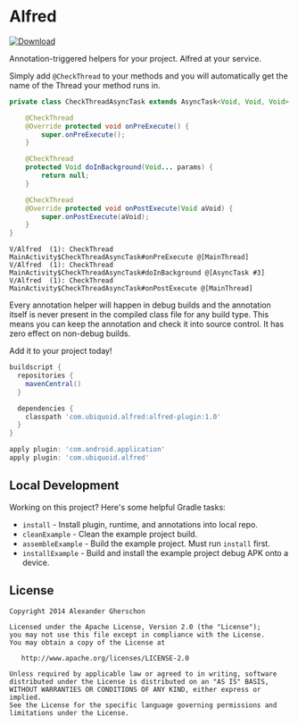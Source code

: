 Alfred
======

[ ![Download](https://api.bintray.com/packages/galex/maven/com.ubiquoid.alfred/images/download.svg) ](https://bintray.com/galex/maven/com.ubiquoid.alfred/_latestVersion)

Annotation-triggered helpers for your project. Alfred at your service.

Simply add `@CheckThread` to your methods and you will automatically get the name of the Thread
your method runs in.

```java
private class CheckThreadAsyncTask extends AsyncTask<Void, Void, Void> {

    @CheckThread
    @Override protected void onPreExecute() {
        super.onPreExecute();
    }

    @CheckThread
    protected Void doInBackground(Void... params) {
        return null;
    }

    @CheckThread
    @Override protected void onPostExecute(Void aVoid) {
        super.onPostExecute(aVoid);
    }
}
```
```
V/Alfred  (1): CheckThread MainActivity$CheckThreadAsyncTask#onPreExecute @[MainThread]
V/Alfred  (1): CheckThread MainActivity$CheckThreadAsyncTask#doInBackground @[AsyncTask #3]
V/Alfred  (1): CheckThread MainActivity$CheckThreadAsyncTask#onPostExecute @[MainThread]
```

Every annotation helper will happen in debug builds and the annotation itself is never present in the
compiled class file for any build type. This means you can keep the annotation and check it into
source control. It has zero effect on non-debug builds.

Add it to your project today!

```groovy
buildscript {
  repositories {
    mavenCentral()
  }

  dependencies {
    classpath 'com.ubiquoid.alfred:alfred-plugin:1.0'
  }
}

apply plugin: 'com.android.application'
apply plugin: 'com.ubiquoid.alfred'
```


Local Development
-----------------

Working on this project? Here's some helpful Gradle tasks:

 * `install` - Install plugin, runtime, and annotations into local repo.
 * `cleanExample` - Clean the example project build.
 * `assembleExample` - Build the example project. Must run `install` first.
 * `installExample` - Build and install the example project debug APK onto a device.


License
--------

    Copyright 2014 Alexander Gherschon

    Licensed under the Apache License, Version 2.0 (the "License");
    you may not use this file except in compliance with the License.
    You may obtain a copy of the License at

       http://www.apache.org/licenses/LICENSE-2.0

    Unless required by applicable law or agreed to in writing, software
    distributed under the License is distributed on an "AS IS" BASIS,
    WITHOUT WARRANTIES OR CONDITIONS OF ANY KIND, either express or implied.
    See the License for the specific language governing permissions and
    limitations under the License.
